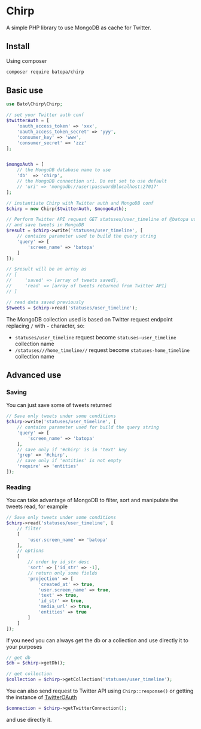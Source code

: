 # Chirp

A simple PHP library to use MongoDB as cache for Twitter.

## Install

Using composer

```bash
composer require batopa/chirp
```
## Basic use

```php
use Bato\Chirp\Chirp;

// set your Twitter auth conf
$twitterAuth = [
    'oauth_access_token' => 'xxx',
    'oauth_access_token_secret' => 'yyy',
    'consumer_key' => 'www',
    'consumer_secret' => 'zzz'
];


$mongoAuth = [
    // the MongoDB database name to use
    'db'  => 'chirp',
    // the MongoDB connection uri. Do not set to use default
    // 'uri' => 'mongodb://user:password@localhost:27017'
];

// instantiate Chirp with Twitter auth and MongoDB conf
$chirp = new Chirp($twitterAuth, $mongoAuth);

// Perform Twitter API request GET statuses/user_timeline of @batopa user
// and save tweets in MongoDB
$result = $chirp->write('statuses/user_timeline', [
    // contains parameter used to build the query string
    'query' => [
        'screen_name' => 'batopa'
    ]
]);

// $result will be an array as
// [
//     'saved' => [array of tweets saved],
//     'read' => [array of tweets returned from Twitter API]
// ]

// read data saved previously
$tweets = $chirp->read('statuses/user_timeline');
```

The MongoDB collection used is based on Twitter request endpoint
replacing `/` with `-` character, so:
* `statuses/user_timeline` request become `statuses-user_timeline` collection name
* `/statuses///home_timeline//` request become `statuses-home_timeline` collection name

## Advanced use

### Saving

You can just save some of tweets returned

```php
// Save only tweets under some conditions
$chirp->write('statuses/user_timeline', [
    // contains parameter used for build the query string
    'query' => [
        'screen_name' => 'batopa'
    ],
    // save only if '#chirp' is in 'text' key
    'grep' => '#chirp',
    // save only if 'entities' is not empty
    'require' => 'entities'
]);
```

### Reading

You can take advantage of MongoDB to filter,
sort and manipulate the tweets read, for example

```php
// Save only tweets under some conditions
$chirp->read('statuses/user_timeline', [
    // filter
    [
        'user.screen_name' => 'batopa'
    ],
    // options
    [
        // order by id_str desc
        'sort' => ['id_str' => -1],
        // return only some fields
        'projection' => [
            'created_at' => true,
            'user.screen_name' => true,
            'text' => true,
            'id_str' => true,
            'media_url' => true,
            'entities' => true
        ]
    ]
]);
```
If you need you can always get the db or a collection and use directly it to your purposes

```php
// get db
$db = $chirp->getDb();

// get collection
$collection = $chirp->getCollection('statuses/user_timeline');
```

You can also send request to Twitter API using `Chirp::response()` or
getting the instance of [TwitterOAuth](https://twitteroauth.com)

```php
$connection = $chirp->getTwitterConnection();
```

and use directly it.

